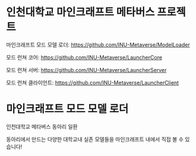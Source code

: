 # 인천대학교 마인크래프트 메타버스 프로젝트

마인크래프트 모드 모델 로더: https://github.com/INU-Metaverse/ModelLoader

모드 런쳐 코어: https://github.com/INU-Metaverse/LauncherCore

모드 런쳐 서버: https://github.com/INU-Metaverse/LauncherServer

모드 런쳐 클라이언트: https://github.com/INU-Metaverse/LauncherClient

# 마인크래프트 모드 모델 로더

인천대학교 메타버스 동아리 일환

동아리에서 만드는 다양한 대학교내 실존 모델들을 마인크래프트 내에서 직접 볼 수 있습니다!
